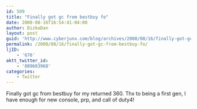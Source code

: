 ```yaml
---
id: 509
title: "Finally got gc from bestbuy fo"
date: 2008-08-16T16:54:41-04:00
author: DizkoDan
layout: post
guid: 'http://www.cyberjunx.com/blog/archives/2008/08/16/finally-got-gc-from-bestbuy-fo/'
permalink: /2008/08/16/finally-got-gc-from-bestbuy-fo/
ljID:
    - '676'
aktt_twitter_id:
    - '889683968'
categories:
    - Twitter
---
```


Finally got gc from bestbuy for my returned 360. Thx to being a first gen, I have enough for new console, prp, and call of duty4!